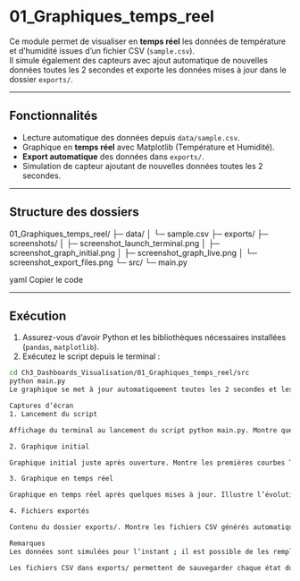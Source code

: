 # 01_Graphiques_temps_reel

Ce module permet de visualiser en **temps réel** les données de température et d’humidité issues d’un fichier CSV (`sample.csv`).  
Il simule également des capteurs avec ajout automatique de nouvelles données toutes les 2 secondes et exporte les données mises à jour dans le dossier `exports/`.

---

## Fonctionnalités

- Lecture automatique des données depuis `data/sample.csv`.
- Graphique en **temps réel** avec Matplotlib (Température et Humidité).
- **Export automatique** des données dans `exports/`.
- Simulation de capteur ajoutant de nouvelles données toutes les 2 secondes.

---

## Structure des dossiers

01_Graphiques_temps_reel/
├─ data/
│ └─ sample.csv
├─ exports/
├─ screenshots/
│ ├─ screenshot_launch_terminal.png
│ ├─ screenshot_graph_initial.png
│ ├─ screenshot_graph_live.png
│ └─ screenshot_export_files.png
└─ src/
└─ main.py

yaml
Copier le code

---

## Exécution

1. Assurez-vous d’avoir Python et les bibliothèques nécessaires installées (`pandas`, `matplotlib`).  
2. Exécutez le script depuis le terminal :

```bash
cd Ch3_Dashboards_Visualisation/01_Graphiques_temps_reel/src
python main.py
Le graphique se met à jour automatiquement toutes les 2 secondes et les exports CSV sont créés dans exports/.

Captures d’écran
1. Lancement du script

Affichage du terminal au lancement du script python main.py. Montre que le script démarre et lit le CSV.

2. Graphique initial

Graphique initial juste après ouverture. Montre les premières courbes Température et Humidité.

3. Graphique en temps réel

Graphique en temps réel après quelques mises à jour. Illustre l’évolution des données et l’animation.

4. Fichiers exportés

Contenu du dossier exports/. Montre les fichiers CSV générés automatiquement à chaque mise à jour.

Remarques
Les données sont simulées pour l’instant ; il est possible de les remplacer par des capteurs réels.

Les fichiers CSV dans exports/ permettent de sauvegarder chaque état du graphique pour analyses futures.